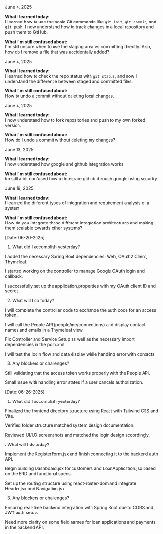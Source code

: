June 4, 2025

**What I learned today:**  
I learned how to use the basic Git commands like `git init`, `git commit`, and `git push`. I now understand how to track changes in a local repository and push them to GitHub.

**What I'm still confused about:**  
I'm still unsure when to use the staging area vs committing directly. Also, how do I remove a file that was accidentally added?


June 4, 2025

**What I learned today:**  
I learned how to check the repo status with `git status`, and now I understand the difference between staged and committed files.

**What I'm still confused about:**  
How to undo a commit without deleting local changes.

June 4, 2025

**What I learned today:**  
I now understand how to fork repositories and push to my own forked version.

**What I'm still confused about:**  
How do I undo a commit without deleting my changes?

June 13, 2025

**What I learned today:**  
I now understand how google and github integration works

**What I'm still confused about:**  
Im still a bit confused how to integrate github through google using security

June 19, 2025

**What I learned today:**  
I learned the different types of integration and requirement analysis of a system

**What I'm still confused about:**  
How do you integrate those different integration architectures and making them scalable towards other systems?

[Date: 06-20-2025]
 
1. What did I accomplish yesterday?
 
I added the necessary Spring Boot dependencies: Web, OAuth2 Client, Thymeleaf.
 
I started working on the controller to manage Google OAuth login and callback.
 
I successfully set up the application.properties with my OAuth client ID and secret.
 
 
2. What will I do today?
 
I will complete the controller code to exchange the auth code for an access token.
 
I will call the People API (people/me/connections) and display contact names and emails in a Thymeleaf view.

Fix Controller and Service Setup as well as the necessary import dependencies in the pom.xml
 
I will test the login flow and data display while handling error with contacts
 
 
3. Any blockers or challenges?
 
Still validating that the access token works properly with the People API.
 
Small issue with handling error states if a user cancels authorization.

[Date: 06-26-2025]
1. What did I accomplish yesterday?

Finalized the frontend directory structure using React with Tailwind CSS and Vite.

Verified folder structure matched system design documentation.

Reviewed UI/UX screenshots and matched the login design accordingly.

. What will I do today?

Implement the RegisterForm.jsx and finish connecting it to the backend auth API.

Begin building Dashboard.jsx for customers and LoanApplication.jsx based on the ERD and functional specs.

Set up the routing structure using react-router-dom and integrate Header.jsx and Navigation.jsx.

3. Any blockers or challenges?

Ensuring real-time backend integration with Spring Boot due to CORS and JWT auth setup.

Need more clarity on some field names for loan applications and payments in the backend API.


